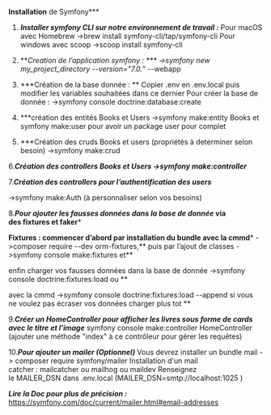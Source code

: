 **Installation** de Symfony***

1. ***Installer symfony CLI sur notre environnement de travail :***
Pour macOS  avec Homebrew ->brew install symfony-cli/tap/symfony-cli
Pour windows avec scoop ->scoop install symfony-cli

2. ***Creation de l’application symfony : ***
->symfony new my_project_directory --version="7.0.*" --webapp

3. ***Création de la base donnée : **
Copier .env en .env.local puis modifier les variables souhaitées dans ce dernier
Pour créer la base de donnée :
->symfony console doctrine:database:create

4. ***création des entités Books et Users
->symfony make:entity Books et symfony make:user pour avoir un package user pour complet

5. ***Création des cruds Books et users (propriétés à determiner selon besoin)
 ->symfony make:crud

6.***Création des controllers Books et Users
->symfony make:controller***

7.***Création des controllers pour l’authentification des users***

->symfony make:Auth (à personnaliser selon vos besoins)

8.***Pour ajouter les fausses données dans la base de donnée* via des fixtures et faker***

**Fixtures : commencer d’abord par installation du bundle avec la cmmd***
->composer require --dev orm-fixtures,**
puis par l’ajout de classes ->symfony console make:fixtures et**

enfin charger vos fausses données dans la base de donnée ->symfony console doctrine:fixtures:load ou **

avec la cmmd ->symfony console doctrine:fixtures:load --append
si vous ne voulez pas écraser vos données charger plus tot **

9.***Créer un HomeController pour afficher les livres sous forme de cards avec le titre et l'image***
symfony console make:controller HomeController (ajouter une méthode "index" à ce contrôleur pour gérer les requêtes)

10.***Pour ajouter un mailer (Optionnel)***
Vous devrez installer un bundle mail -> composer require symfony/mailer
Installation d'un mail catcher : mailcatcher ou mailhog ou maildev
Renseignez le MAILER_DSN dans .env.local (MAILER_DSN=smtp://localhost:1025
)

***Lire la Doc pour plus de précision :***
 <https://symfony.com/doc/current/mailer.html#email-addresses>

